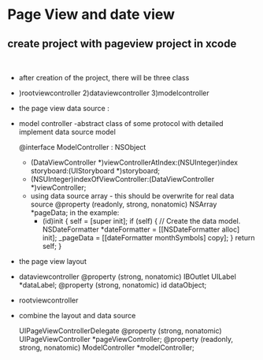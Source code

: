 Page View and date view
==============

create project with pageview project in xcode 
--------------
<br>

- after creation of the project, there will be three class
-
 	)rootviewcontroller
 	2)dataviewcontroller
 	3)modelcontroller
 	
 - the page view data source : 
 - 
  	model controller -abstract class of some protocol with detailed  implement data source model 
	
	@interface ModelController : NSObject <UIPageViewControllerDataSource>

	- (DataViewController *)viewControllerAtIndex:(NSUInteger)index storyboard:(UIStoryboard *)storyboard;
	- (NSUInteger)indexOfViewController:(DataViewController *)viewController;
	- using data source array - this should be overwrite for real data source
	@property (readonly, strong, nonatomic) NSArray *pageData;
		in the example:
		- (id)init
	{
  	  self = [super init];
  	  if (self) {
     	   // Create the data model.
    	    NSDateFormatter *dateFormatter = [[NSDateFormatter alloc] init];
     	   _pageData = [[dateFormatter monthSymbols] copy];
   	 }
   	 return self;
	}
 
 
 - the page view layout 
 - 
    dataviewcontroller
    @property (strong, nonatomic) IBOutlet UILabel *dataLabel;
	@property (strong, nonatomic) id dataObject;


- rootviewcontroller
-
	combine the layout and data source

	UIPageViewControllerDelegate 
	@property (strong, nonatomic) UIPageViewController *pageViewController;
	@property (readonly, strong, nonatomic) ModelController *modelController;

	  
  